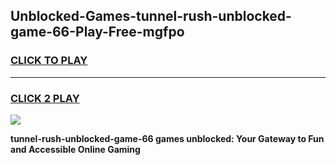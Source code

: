 
## Unblocked-Games-tunnel-rush-unblocked-game-66-Play-Free-mgfpo
<h3>
<a href="https://premium76.site?title=tunnel-rush-unblocked-game-66&ref=19M">CLICK TO PLAY</a></h3>
<hr>

<h3>
<a href="https://premium76.site?title=tunnel-rush-unblocked-game-66&ref=19M">CLICK 2 PLAY</a>
  
</h3>

<a href="https://premium76.site?title=tunnel-rush-unblocked-game-66&ref=19M"><img src="https://clearcache.store/games.png"></a>


**tunnel-rush-unblocked-game-66 games unblocked: Your Gateway to Fun and Accessible Online Gaming**
